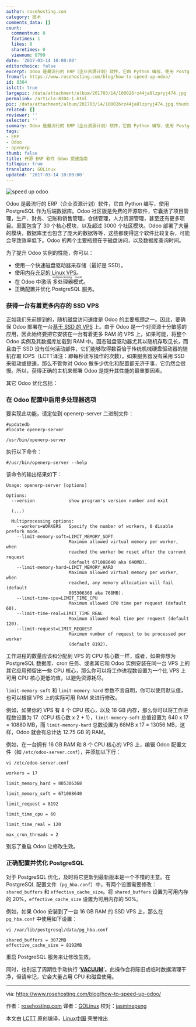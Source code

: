 ```yaml
---
author: rosehosting.com
category: 技术
comments_data: []
count:
  commentnum: 0
  favtimes: 1
  likes: 0
  sharetimes: 0
  viewnum: 8799
date: '2017-03-14 10:00:00'
editorchoice: false
excerpt: Odoo 是最流行的 ERP（企业资源计划）软件，它由 Python 编写，使用 PostgreSQL 作为后端数据库。Odoo 社区版是免费的开源软件
fromurl: https://www.rosehosting.com/blog/how-to-speed-up-odoo/
id: 8304
islctt: true
largepic: /data/attachment/album/201703/14/100026rz44ja8lzpryj474.jpg
permalink: /article-8304-1.html
pic: /data/attachment/album/201703/14/100026rz44ja8lzpryj474.jpg.thumb.jpg
related: []
reviewer: ''
selector: ''
summary: Odoo 是最流行的 ERP（企业资源计划）软件，它由 Python 编写，使用 PostgreSQL 作为后端数据库。Odoo 社区版是免费的开源软件
tags:
- ERP
- Odoo
- openerp
thumb: false
title: 开源 ERP 软件 Odoo 提速指南
titlepic: true
translator: GOLinux
updated: '2017-03-14 10:00:00'
---
```


![speed up odoo](/data/attachment/album/201703/14/100026rz44ja8lzpryj474.jpg)


Odoo 是最流行的 ERP（企业资源计划）软件，它由 Python 编写，使用 PostgreSQL 作为后端数据库。Odoo 社区版是免费的开源软件，它囊括了项目管理，生产、财务、记账和销售管理，仓储管理，人力资源管理，甚至还有更多项目。里面包含了 30 个核心模块，以及超过 3000 个社区模块。Odoo 部署了大量的模块，数据库里也包含了庞大的数据等等，这些都使得这个软件比较复杂，可能会导致效率低下。Odoo 的两个主要瓶颈在于磁盘访问，以及数据库查询时间。


为了提升 Odoo 实例的性能，你可以：


* 使用一个快速磁盘驱动器来存储（最好是 SSD）。
* 使用[内存充足的 Linux VPS](https://www.rosehosting.com/linux-vps-hosting.html)。
* 在 Odoo 中激活<ruby> 多处理器模式 <rt>  multiprocessing mode </rt></ruby>。
* 正确配置并优化 PostgreSQL 服务。


### 获得一台有着更多内存的 SSD VPS


正如我们先前提到的，随机磁盘访问速度是 Odoo 的主要瓶颈之一。因此，要确保 Odoo 部署在一台[基于 SSD 的 VPS](https://www.rosehosting.com/linux-vps-hosting.html) 上。由于 Odoo 是一个对资源十分敏感的应用，因此始终要把它安装在一台有着更多 RAM 的 VPS 上，如果可能，将整个 Odoo 实例及其数据库加载到 RAM 中。固态磁盘驱动器尤其以随机存取见长，而且由于 SSD 没有任何活动部件，它们能够取得数百倍于传统机械硬盘驱动器的随机存取 IOPS（LCTT译注：即每秒读写操作的次数）。如果服务器没有采用 SSD 来驱动或提速，那么不管你对 Odoo 做多少优化和配置都无济于事，它仍然会很慢。所以，获得正确的主机来部署 Odoo 是提升其性能的最重要因素。


其它 Odoo 优化包括：


### 在 Odoo 配置中启用多处理器选项


要实现此功能，请定位到 openerp-server 二进制文件：



```
#updatedb
#locate openerp-server

/usr/bin/openerp-server

```

执行以下命令：



```
#/usr/bin/openerp-server --help

```

该命令的输出结果如下：



```
Usage: openerp-server [options]

Options:
  --version             show program's version number and exit

  (...)

  Multiprocessing options:
    --workers=WORKERS   Specify the number of workers, 0 disable prefork mode.
    --limit-memory-soft=LIMIT_MEMORY_SOFT
                        Maximum allowed virtual memory per worker, when
                        reached the worker be reset after the current request
                        (default 671088640 aka 640MB).
    --limit-memory-hard=LIMIT_MEMORY_HARD
                        Maximum allowed virtual memory per worker, when
                        reached, any memory allocation will fail (default
                        805306368 aka 768MB).
    --limit-time-cpu=LIMIT_TIME_CPU
                        Maximum allowed CPU time per request (default 60).
    --limit-time-real=LIMIT_TIME_REAL
                        Maximum allowed Real time per request (default 120).
    --limit-request=LIMIT_REQUEST
                        Maximum number of request to be processed per worker
                        (default 8192).

```

工作进程的数量应该和分配到 VPS 的 CPU 核心数一样，或者，如果你想为 PostgreSQL 数据库、cron 任务、或者其它和 Odoo 实例安装在同一台 VPS 上的其它应用预留出一些 CPU 核心，那么你可以将工作进程数设置为一个比 VPS 上可用 CPU 核心更低的值，以避免资源耗尽。


`limit-memory-soft` 和 `limit-memory-hard` 参数不言自明，你可以使用默认值，也可以根据 VPS 上的实际可用 RAM 来进行修改。


例如，如果你的 VPS 有 8 个 CPU 核心，以及 16 GB 内存，那么你可以将工作进程数设置为 17（CPU 核心数 x 2 + 1），`limit-memory-soft` 总值设置为 640 x 17 = 10880 MB，而 `limit-memory-hard` 总数设置为 68MB x 17 = 13056 MB，这样，Odoo 就会有总计达 12.75 GB 的 RAM。


例如，在一台拥有 16 GB RAM 和 8 个 CPU 核心的 VPS 上，编辑 Odoo 配置文件（如 `/etc/odoo-server.conf`），并添加以下行：



```
vi /etc/odoo-server.conf

```


```
workers = 17

limit_memory_hard = 805306368

limit_memory_soft = 671088640

limit_request = 8192

limit_time_cpu = 60

limit_time_real = 120

max_cron_threads = 2

```

别忘了重启 Odoo 让修改生效。


### 正确配置并优化 PostgreSQL


对于 PostgreSQL 优化，及时将它更新到最新版本是一个不错的主意。在 PostgreSQL 配置文件（`pg_hba.conf`）中，有两个设置需要修改：`shared_buffers` 和 `effective_cache_size`。将 `shared_buffers` 设置为可用内存的 20%，`effective_cache_size` 设置为可用内存的 50%。


例如，如果 Odoo 安装到了一台 16 GB RAM 的 SSD VPS 上，那么在 `pg_hba.conf` 中使用如下设置：



```
vi /var/lib/postgresql/data/pg_hba.conf
```


```
shared_buffers = 3072MB
effective_cache_size = 8192MB

```

重启 PostgreSQL 服务来让修改生效。


同时，也别忘了周期性手动执行 ‘**[VACUUM](https://wiki.postgresql.org/wiki/Introduction_to_VACUUM,_ANALYZE,_EXPLAIN,_and_COUNT)**’。此操作会将陈旧或临时数据清理干净，但请牢记，它会大量占用 CPU 和磁盘使用。




---


via: <https://www.rosehosting.com/blog/how-to-speed-up-odoo/>


作者：[rosehosting.com](https://www.rosehosting.com/) 译者：[GOLinux](https://github.com/GOLinux) 校对：[jasminepeng](https://github.com/jasminepeng)


本文由 [LCTT](https://github.com/LCTT/TranslateProject) 原创编译，[Linux中国](https://linux.cn/) 荣誉推出